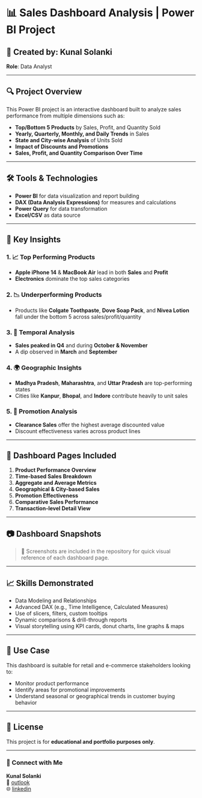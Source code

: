 # 📊 Sales Dashboard Analysis | Power BI Project

## 👤 Created by: Kunal Solanki  
**Role**: Data Analyst

---

## 🔍 Project Overview

This Power BI project is an interactive dashboard built to analyze sales performance from multiple dimensions such as:

- **Top/Bottom 5 Products** by Sales, Profit, and Quantity Sold
- **Yearly, Quarterly, Monthly, and Daily Trends** in Sales
- **State and City-wise Analysis** of Units Sold
- **Impact of Discounts and Promotions**
- **Sales, Profit, and Quantity Comparison Over Time**

---

## 🛠️ Tools & Technologies

- **Power BI** for data visualization and report building
- **DAX (Data Analysis Expressions)** for measures and calculations
- **Power Query** for data transformation
- **Excel/CSV** as data source

---

## 📌 Key Insights

### 1. 📈 Top Performing Products
- **Apple iPhone 14** & **MacBook Air** lead in both **Sales** and **Profit**
- **Electronics** dominate the top sales categories

### 2. 📉 Underperforming Products
- Products like **Colgate Toothpaste**, **Dove Soap Pack**, and **Nivea Lotion** fall under the bottom 5 across sales/profit/quantity

### 3. 📅 Temporal Analysis
- **Sales peaked in Q4** and during **October & November**
- A dip observed in **March** and **September**

### 4. 🌍 Geographic Insights
- **Madhya Pradesh**, **Maharashtra**, and **Uttar Pradesh** are top-performing states
- Cities like **Kanpur**, **Bhopal**, and **Indore** contribute heavily to unit sales

### 5. 💸 Promotion Analysis
- **Clearance Sales** offer the highest average discounted value
- Discount effectiveness varies across product lines

---

## 📂 Dashboard Pages Included

1. **Product Performance Overview**
2. **Time-based Sales Breakdown**
3. **Aggregate and Average Metrics**
4. **Geographical & City-based Sales**
5. **Promotion Effectiveness**
6. **Comparative Sales Performance**
7. **Transaction-level Detail View**

---

## 📷 Dashboard Snapshots

> 📁 Screenshots are included in the repository for quick visual reference of each dashboard page.

---

## 📈 Skills Demonstrated

- Data Modeling and Relationships
- Advanced DAX (e.g., Time Intelligence, Calculated Measures)
- Use of slicers, filters, custom tooltips
- Dynamic comparisons & drill-through reports
- Visual storytelling using KPI cards, donut charts, line graphs & maps

---

## 🧠 Use Case

This dashboard is suitable for retail and e-commerce stakeholders looking to:
- Monitor product performance
- Identify areas for promotional improvements
- Understand seasonal or geographical trends in customer buying behavior

---

## 📎 License

This project is for **educational and portfolio purposes only**.

---

### 🔗 Connect with Me
**Kunal Solanki**  
📧 [outlook](kunal.solanki13@live.com)  
🌐 [linkedin](https://www.linkedin.com/in/kunal-solanki-a0a682158/)
